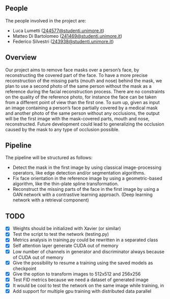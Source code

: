 ## People
The people involved in the project are:
- Luca Lumetti (244577@studenti.unimore.it)
- Matteo Di Bartolomeo (241469@studenti.unimore.it)
- Federico Silvestri (243938@studenti.unimore.it)

## Overview

Our project aims to remove face masks over a person’s face, by reconstructing
the covered part of the face. To have a more precise reconstruction of the missing
parts (mouth and nose) behind the mask, we plan to use a second photo of the
same person without the mask as a reference during the facial reconstruction
process. There are no constraints on the quality of the reference photo, for
instance the face can be taken from a different point of view than the first one.
To sum up, given as input an image containing a person’s face partially covered
by a medical mask and another photo of the same person without any occlusions,
the output will be the first image with the mask-covered parts, mouth and nose,
reconstructed.
Future development could lead to generalizing the occlusion caused by the mask
to any type of occlusion possible.

## Pipeline
The pipeline will be structured as follows:
- Detect the mask in the first image by using classical image-processing operators, like edge detection and/or segmentation algorithms.
- Fix face orientation in the reference image by using a geometric-based algorithm, like the thin-plate spline transformation.
- Reconstruct the missing parts of the face in the first image by using a GAN network with a contrastive learning approach. (Deep learning network with a retrieval component)

## TODO
- [x] Weights should be initialized with Xavier (or similar)
- [x] Test the script to test the network (testing.py)
- [x] Metrics analysis in training.py could be rewritten in a separated class
- [x] Self attention layer generate CUDA out of memory
- [x] Low number of channels in generator and discriminator always because of CUDA out of
  memory
- [x] Give the possibility to resume a training using the saved models as
  checkpoint
- [x] Give the option to transform images to 512x512 and 256x256
- [x] Test FID metrics because we need a dataset of generated image
- [x] It would be cool to test the network on the same image while training, in
- [x] Add support for multiple gpu training with distributed data parallel
